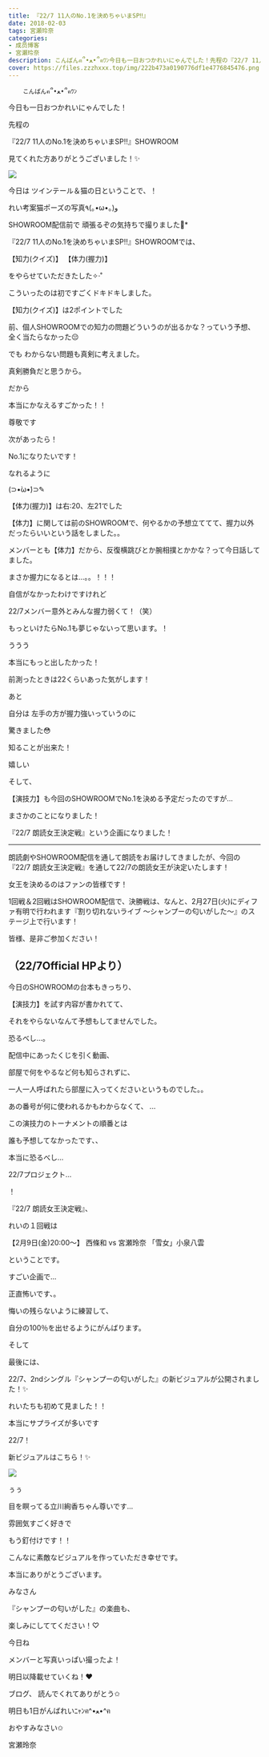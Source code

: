 ```yaml
---
title: 『22/7 11人のNo.1を決めちゃいまSP‼︎』
date: 2018-02-03
tags: 宮瀬玲奈
categories: 
- 成员博客
- 宮瀬玲奈
description: こんばんฅ՞•ﻌ•՞ฅﾜﾝ今日も一日おつかれいにゃんでした！先程の『22/7 11人のNo.1を決めちゃいまSP‼︎』SHOWROOM見てくれた方ありがとうございました！✨...
cover: https://files.zzzhxxx.top/img/222b473a0190776df1e4776845476.png 
---
```


        こんばんฅ՞•ﻌ•՞ฅﾜﾝ




今日も一日おつかれいにゃんでした！





先程の

『22/7 11人のNo.1を決めちゃいまSP‼︎』SHOWROOM


見てくれた方ありがとうございました！✨









![](https://files.zzzhxxx.top/img/222b473a0190776df1e4776845476.png)




今日は
ツインテール＆猫の日ということで、！


れい考案猫ポーズの写真٩(｡•ω•｡)و



SHOWROOM配信前で
頑張るぞの気持ちで撮りました🌙*














『22/7 11人のNo.1を決めちゃいまSP‼︎』SHOWROOMでは、


【知力(クイズ)】
【体力(握力)】

をやらせていただきたした✧‧˚




こういったのは初ですごくドキドキしました。














【知力(クイズ)】は2ポイントでした






前、個人SHOWROOMでの知力の問題どういうのが出るかな？っていう予想、全く当たらなかった😔





でも
わからない問題も真剣に考えました。





真剣勝負だと思うから。










だから

本当にかなえるすごかった！！



尊敬です









次があったら！


No.1になりたいです！





なれるように







(⊃•̀ω•́)⊃✎





















【体力(握力)】は右:20、左21でした



【体力】に関しては前のSHOWROOMで、何やるかの予想立ててて、握力以外だったらいいという話をしました。。


メンバーとも【体力】だから、反復横跳びとか腕相撲とかかな？って今日話してました。








まさか握力になるとは...。。！！！





自信がなかったわけですけれど

22/7メンバー意外とみんな握力弱くて！（笑）



もっといけたらNo.1も夢じゃないって思います。！




ううう

本当にもっと出したかった！



前測ったときは22くらいあった気がします！






あと

自分は
左手の方が握力強いっていうのに

驚きました😳






知ることが出来た！


嬉しい















そして、


【演技力】も今回のSHOWROOMでNo.1を決める予定だったのですが...



まさかのことになりました！



『22/7 朗読女王決定戦』という企画になりました！





-------

朗読劇やSHOWROOM配信を通して朗読をお届けしてきましたが、今回の『22/7 朗読女王決定戦』を通して22/7の朗読女王が決定いたします！

女王を決めるのはファンの皆様です！

1回戦＆2回戦はSHOWROOM配信で、決勝戦は、なんと、2月27日(火)にディファ有明で行われます『割り切れないライブ ～シャンプーの匂いがした～』のステージ上で行います！

皆様、是非ご参加ください！

（22/7Official HPより）
-------





今日のSHOWROOMの台本もきっちり、

【演技力】を試す内容が書かれてて、

それをやらないなんて予想もしてませんでした。







恐るべし...。










配信中にあったくじを引く動画、




部屋で何をやるなど何も知らされずに、

一人一人呼ばれたら部屋に入ってくださいというものでした。。








あの番号が何に使われるかもわからなくて、
...







この演技力のトーナメントの順番とは

誰も予想してなかったです、、











本当に恐るべし...






22/7プロジェクト...




！













『22/7 朗読女王決定戦』、


れいの１回戦は

【2月9日(金)20:00～】
西條和 vs 宮瀬玲奈 「雪女」小泉八雲

ということです。














すごい企画で...




正直怖いです、。





















悔いの残らないように練習して、


自分の100％を出せるようにがんばります。






















そして





最後には、





22/7、2ndシングル『シャンプーの匂いがした』の新ビジュアルが公開されました！✨





れいたちも初めて見ました！！







本当にサプライズが多いです


22/7！









新ビジュアルはこちら！✨



![](https://files.zzzhxxx.top/img/222b473a0190776df1e4776845476-01.jpg)





ぅぅ

目を瞑ってる立川絢香ちゃん尊いです...





雰囲気すごく好きで

もう釘付けです！！





こんなに素敵なビジュアルを作っていただき幸せです。


本当にありがとうございます。











みなさん

『シャンプーの匂いがした』の楽曲も、

楽しみにしててください！♡















今日ね

メンバーと写真いっぱい撮ったよ！



明日以降載せていくね！❤︎










ブログ、
読んでくれてありがとう✩



明日も1日がんばれいﾆｬﾝฅ^•ﻌ•^ฅ









おやすみなさい✩





宮瀬玲奈


